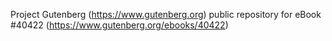 Project Gutenberg (https://www.gutenberg.org) public repository for eBook #40422 (https://www.gutenberg.org/ebooks/40422)
